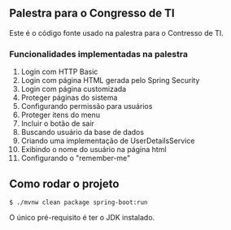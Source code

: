 ## Palestra para o Congresso de TI

Este é o código fonte usado na palestra para o Contresso de TI.

### Funcionalidades implementadas na palestra

1. Login com HTTP Basic
2. Login com página HTML gerada pelo Spring Security
3. Login com página customizada
4. Proteger páginas do sistema
5. Configurando permissão para usuários
6. Proteger itens do menu
7. Incluir o botão de sair
8. Buscando usuário da base de dados
9. Criando uma implementação de UserDetailsService
10. Exibindo o nome do usuário na página html
11. Configurando o "remember-me"

## Como rodar o projeto

```shell
$ ./mvnw clean package spring-boot:run
```

O único pré-requisito é ter o JDK instalado.
